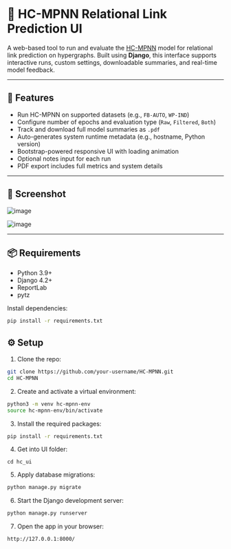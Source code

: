 # 🧠 HC-MPNN Relational Link Prediction UI

A web-based tool to run and evaluate the [HC-MPNN](https://github.com/HxyScotthuang/HC-MPNN) model for relational link prediction on hypergraphs. Built using **Django**, this interface supports interactive runs, custom settings, downloadable summaries, and real-time model feedback.

---

## 🚀 Features

- Run HC-MPNN on supported datasets (e.g., `FB-AUTO`, `WP-IND`)
- Configure number of epochs and evaluation type (`Raw`, `Filtered`, `Both`)
- Track and download full model summaries as `.pdf`
- Auto-generates system runtime metadata (e.g., hostname, Python version)
- Bootstrap-powered responsive UI with loading animation
- Optional notes input for each run
- PDF export includes full metrics and system details

---

## 📸 Screenshot

![image](https://github.com/user-attachments/assets/61f3f999-e7e6-4680-915b-d245c562f75b)

![image](https://github.com/user-attachments/assets/c36cb5bf-83cd-409e-9406-adbb69a9cc1f)

---

## 📦 Requirements

- Python 3.9+
- Django 4.2+
- ReportLab
- pytz

Install dependencies:
```bash
pip install -r requirements.txt
```

## ⚙️ Setup

1. Clone the repo:
```bash
git clone https://github.com/your-username/HC-MPNN.git
cd HC-MPNN
```
2. Create and activate a virtual environment:
```bash
python3 -m venv hc-mpnn-env
source hc-mpnn-env/bin/activate
```

3. Install the required packages:

```bash
pip install -r requirements.txt
```

4. Get into UI folder:
```
cd hc_ui
```

5. Apply database migrations:
```bash
python manage.py migrate
```

6. Start the Django development server:
```bash
python manage.py runserver
```

7. Open the app in your browser:
```
http://127.0.0.1:8000/
```
